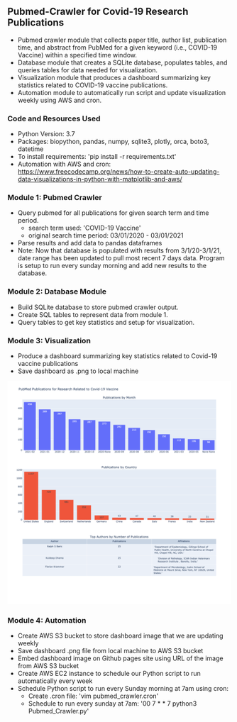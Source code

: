 ## Pubmed-Crawler for Covid-19 Research Publications
* Pubmed crawler module that collects paper title, author list, publication time, and abstract from PubMed for a given keyword (i.e., COVID-19 Vaccine) within a specified time window.
* Database module that creates a SQLite database, populates tables, and queries tables for data needed for visualization.
* Visualization module that produces a dashboard summarizing key statistics related to COVID-19 vaccine publications.
* Automation module to automatically run script and update visualization weekly using AWS and cron.


### Code and Resources Used
* Python Version: 3.7
* Packages: biopython, pandas, numpy, sqlite3, plotly, orca, boto3, datetime
* To install requirements: 'pip install -r requirements.txt'
* Automation with AWS and cron: https://www.freecodecamp.org/news/how-to-create-auto-updating-data-visualizations-in-python-with-matplotlib-and-aws/
 

### Module 1: Pubmed Crawler
* Query pubmed for all publications for given search term and time period.  
  * search term used: 'COVID-19 Vaccine'
  * original search time period: 03/01/2020 - 03/01/2021
* Parse results and add data to pandas dataframes
* Note: Now that database is populated with results from 3/1/20-3/1/21, date range has been updated to pull most recent 7 days data.  Program is setup to run every sunday morning and add new results to the database.


### Module 2: Database Module
* Build SQLite database to store pubmed crawler output.
* Create SQL tables to represent data from module 1.
* Query tables to get key statistics and setup for visualization.

### Module 3: Visualization
* Produce a dashboard summarizing key statistics related to Covid-19 vaccine publications
* Save dashboard as .png to local machine
 
![pubmed dashboard](https://github.com/bdbacik/Pubmed-Crawler/blob/main/images/pubmed_dashboard2.png)

### Module 4: Automation
* Create AWS S3 bucket to store dashboard image that we are updating weekly
* Save dashboard .png file from local machine to AWS S3 bucket
* Embed dashboard image on Github pages site using URL of the image from AWS S3 bucket
* Create AWS EC2 instance to schedule our Python script to run automatically every week
* Schedule Python script to run every Sunday morning at 7am using cron: 
  * Create .cron file: 'vim pubmed_crawler.cron'
  * Schedule to run every sunday at 7am: '00 7 * * 7 python3 Pubmed_Crawler.py'
